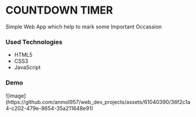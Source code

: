 <h1>COUNTDOWN TIMER</h1>

<p>Simple Web App which help to mark some Important Occassion</p>


<h3>Used Technologies</h3>
<ul>
  <li>HTML5</li>
  <li>CSS3</li>
  <li>JavaScript</li>
</ul>

<h3> Demo </h3>
![image](https://github.com/anmol957/web_dev_projects/assets/61040390/36f2c1a4-c202-479e-8654-35a211648e91)
